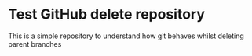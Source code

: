 # Test GitHub delete repository
This is a simple repository to understand how git behaves whilst deleting parent branches


